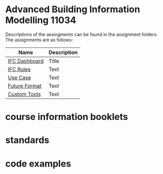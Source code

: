 # Advanced Building Information Modelling 11034
 Descriptions of the assingments can be found in the assignment folders. The assignments are as follows:

|Name         | Description |
| ----------- | ----------- |
| [IFC Dashboard](https://github.com/timmcginley/11034/tree/main/A1__Dashboard)   | Title       |
| [IFC Rules](https://github.com/timmcginley/11034/tree/main/A2__Rules)  | Text        |
| [Use Case](https://github.com/timmcginley/11034/tree/main/A3__Use_Case)  | Text        |
| [Future Format](https://github.com/timmcginley/11034/tree/main/A4__Future%20format)   | Text        |
| [Custom Tools](https://github.com/timmcginley/11034/tree/main/A5__Custom%20tools)  | Text        |

# course information booklets
# standards
# code examples
